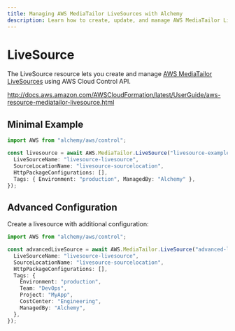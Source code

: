 ```yaml
---
title: Managing AWS MediaTailor LiveSources with Alchemy
description: Learn how to create, update, and manage AWS MediaTailor LiveSources using Alchemy Cloud Control.
---
```


# LiveSource

The LiveSource resource lets you create and manage [AWS MediaTailor LiveSources](https://docs.aws.amazon.com/mediatailor/latest/userguide/) using AWS Cloud Control API.

http://docs.aws.amazon.com/AWSCloudFormation/latest/UserGuide/aws-resource-mediatailor-livesource.html

## Minimal Example

```ts
import AWS from "alchemy/aws/control";

const livesource = await AWS.MediaTailor.LiveSource("livesource-example", {
  LiveSourceName: "livesource-livesource",
  SourceLocationName: "livesource-sourcelocation",
  HttpPackageConfigurations: [],
  Tags: { Environment: "production", ManagedBy: "Alchemy" },
});
```

## Advanced Configuration

Create a livesource with additional configuration:

```ts
import AWS from "alchemy/aws/control";

const advancedLiveSource = await AWS.MediaTailor.LiveSource("advanced-livesource", {
  LiveSourceName: "livesource-livesource",
  SourceLocationName: "livesource-sourcelocation",
  HttpPackageConfigurations: [],
  Tags: {
    Environment: "production",
    Team: "DevOps",
    Project: "MyApp",
    CostCenter: "Engineering",
    ManagedBy: "Alchemy",
  },
});
```

